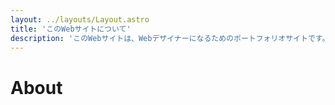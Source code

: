 ```yaml
---
layout: ../layouts/Layout.astro
title: 'このWebサイトについて'
description: 'このWebサイトは、Webデザイナーになるためのポートフォリオサイトです。'
---
```


# About
